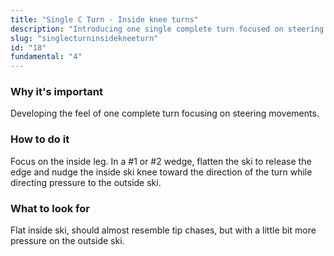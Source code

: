```yaml
---
title: "Single C Turn - Inside knee turns"
description: "Introducing one single complete turn focused on steering movements"
slug: "singlecturninsidekneeturn"
id: "18"
fundamental: "4"
---
```


### Why it's important

Developing the feel of one complete turn focusing on steering movements.

### How to do it

Focus on the inside leg. In a #1 or #2 wedge, flatten the ski to release the edge and nudge the inside ski knee toward the direction of the turn while directing pressure to the outside ski.

### What to look for

Flat inside ski, should almost resemble tip chases, but with a little bit more pressure on the outside ski.
